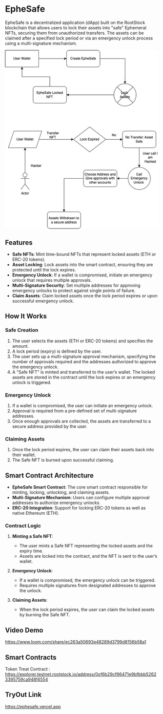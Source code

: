 # EpheSafe

EpheSafe is a decentralized application (dApp) built on the RootStock blockchain that allows users to lock their assets into "safe" Ephemeral NFTs, securing them from unauthorized transfers. The assets can be claimed after a specified lock period or via an emergency unlock process using a multi-signature mechanism.


![Alt Text](./EpheSafe.jpg)

## Features

- **Safe NFTs**: Mint time-bound NFTs that represent locked assets (ETH or ERC-20 tokens).
- **Asset Locking**: Lock assets into the smart contract, ensuring they are protected until the lock expires.
- **Emergency Unlock**: If a wallet is compromised, initiate an emergency unlock that requires multiple approvals.
- **Multi-Signature Security**: Set multiple addresses for approving emergency unlocks to protect against single points of failure.
- **Claim Assets**: Claim locked assets once the lock period expires or upon successful emergency unlock.

## How It Works

### Safe Creation
1. The user selects the assets (ETH or ERC-20 tokens) and specifies the amount.
2. A lock period (expiry) is defined by the user.
3. The user sets up a multi-signature approval mechanism, specifying the number of approvals required and the addresses authorized to approve the emergency unlock.
4. A "Safe NFT" is minted and transferred to the user’s wallet. The locked assets are stored in the contract until the lock expires or an emergency unlock is triggered.

### Emergency Unlock
1. If a wallet is compromised, the user can initiate an emergency unlock.
2. Approval is required from a pre-defined set of multi-signature addresses.
3. Once enough approvals are collected, the assets are transferred to a secure address provided by the user.

### Claiming Assets
1. Once the lock period expires, the user can claim their assets back into their wallet.
2. The Safe NFT is burned upon successful claiming.

## Smart Contract Architecture

- **EpheSafe Smart Contract**: The core smart contract responsible for minting, locking, unlocking, and claiming assets.
- **Multi-Signature Mechanism**: Users can configure multiple approval addresses to authorize emergency unlocks.
- **ERC-20 Integration**: Support for locking ERC-20 tokens as well as native Ethereum (ETH).

### Contract Logic

1. **Minting a Safe NFT**: 
    - The user mints a Safe NFT representing the locked assets and the expiry time.
    - Assets are locked into the contract, and the NFT is sent to the user’s wallet.

2. **Emergency Unlock**: 
    - If a wallet is compromised, the emergency unlock can be triggered.
    - Requires multiple signatures from designated addresses to approve the unlock.

3. **Claiming Assets**:
    - When the lock period expires, the user can claim the locked assets by burning the Safe NFT.
  

## Video Demo

https://www.loom.com/share/ec263a50693e48289d3799d8156b58a1

## Smart Contracts

Token Treat Contract : https://explorer.testnet.rootstock.io/address/0xf6b29cf96471e9bfbbb52623395759ca948f4554

## TryOut Link

https://ephesafe.vercel.app